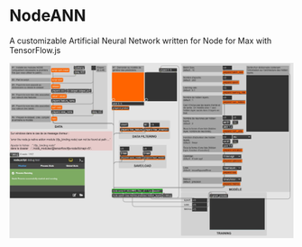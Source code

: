 # NodeANN
A customizable Artificial Neural Network written for Node for Max with TensorFlow.js

<img src="https://github.com/gabriel-lavoie-viau/NodeANN/blob/fb32aeb0e26d9d246f0a0fb9a88124e0807b92a0/ui_nodeANN.jpg">

